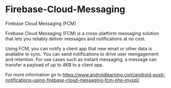 # Firebase-Cloud-Messaging
Firebase Cloud Messaging (FCM)

Firebase Cloud Messaging (FCM) is a cross-platform messaging solution that lets you reliably deliver messages and notifications at no cost.

Using FCM, you can notify a client app that new email or other data is available to sync. You can send notifications to drive user reengagement and retention. For use cases such as instant messaging, a message can transfer a payload of up to 4KB to a client app.

For more information go to 
https://www.androidlearning.com/android-push-notifications-using-firebase-cloud-messaging-fcm-php-mysql/
